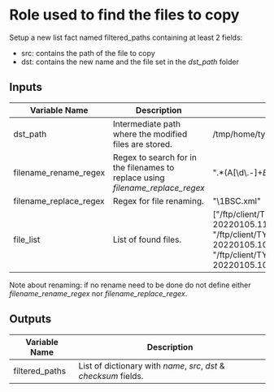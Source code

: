# Role used to find the files to copy
Setup a new list fact named filtered_paths containing at least 2 fields:
  * src: contains the path of the file to copy
  * dst: contains the new name and the file set in the *dst_path* folder

## Inputs
|Variable Name|Description|Example|
|---|---|---|
|dst_path|Intermediate path where the modified files are stored.|/tmp/home/type1_provider1_techno1/flat_file|
|filename_rename_regex|Regex to search for in the filenames to replace using *filename_replace_regex*|".*(A[\\d\\.-]+_BSC\\d+_[^\\.]+)\\.xml"|
|filename_replace_regex|Regex for file renaming.|"\\1BSC.xml"|
|file_list|List of found files.|["/ftp/client/TYPE2/PRV2TECHNO2/flat_file/A20220105.1045+0100-20220105.1100+0100_SubNetwork=RNC,SubNetwork=BHRNC04,MeContext=BHRNC04.gz", "/ftp/client/TYPE2/PRV2TECHNO2/flat_file/A20220105.1000+0100-20220105.1015+0100_SubNetwork=RNC,SubNetwork=BHRNC04,MeContext=BHRNC04.gz", "/ftp/client/TYPE2/PRV2TECHNO2/flat_file/A20220105.1030+0100-20220105.1045+0100_SubNetwork=RNC,SubNetwork=BHRNC04,MeContext=BHRNC04.gz"]|

Note about renaming: if no rename need to be done do not define either *filename_rename_regex* nor *filename_replace_regex*.

## Outputs
|Variable Name|Description|
|---|---|
|filtered_paths|List of dictionary with _name_, _src_, _dst_ & _checksum_ fields.|
